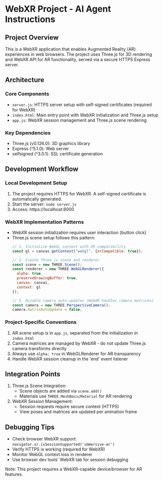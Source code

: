 # WebXR Project - AI Agent Instructions

## Project Overview
This is a WebXR application that enables Augmented Reality (AR) experiences in web browsers. The project uses Three.js for 3D rendering and WebXR API for AR functionality, served via a secure HTTPS Express server.

## Architecture

### Core Components
- `server.js`: HTTPS server setup with self-signed certificates (required for WebXR)
- `index.html`: Main entry point with WebXR initialization and Three.js setup
- `app.js`: WebXR session management and Three.js scene rendering

### Key Dependencies
- Three.js (v0.126.0): 3D graphics library
- Express (^5.1.0): Web server
- selfsigned (^3.0.1): SSL certificate generation

## Development Workflow

### Local Development Setup
1. The project requires HTTPS for WebXR. A self-signed certificate is automatically generated.
2. Start the server: `node server.js`
3. Access: https://localhost:8000

### WebXR Implementation Patterns
- WebXR session initialization requires user interaction (button click)
- Three.js scene setup follows this pattern:
  ```javascript
  // 1. Initialize WebGL context with XR compatibility
  const gl = canvas.getContext("webgl", {xrCompatible: true});
  
  // 2. Create Three.js scene and renderer
  const scene = new THREE.Scene();
  const renderer = new THREE.WebGLRenderer({
    alpha: true,
    preserveDrawingBuffer: true,
    canvas: canvas,
    context: gl
  });
  
  // 3. Disable camera auto-updates (WebXR handles camera matrices)
  const camera = new THREE.PerspectiveCamera();
  camera.matrixAutoUpdate = false;
  ```

### Project-Specific Conventions
1. AR scene setup is in `app.js`, separated from the initialization in `index.html`
2. Camera matrices are managed by WebXR - do not update Three.js camera transforms directly
3. Always use `alpha: true` in WebGLRenderer for AR transparency
4. Handle WebXR session cleanup in the 'end' event listener

## Integration Points
1. Three.js Scene Integration:
   - Scene objects are added via `scene.add()`
   - Materials use `THREE.MeshBasicMaterial` for AR rendering
2. WebXR Session Management:
   - Session requests require secure context (HTTPS)
   - View poses and matrices are updated per animation frame

## Debugging Tips
- Check browser WebXR support: `navigator.xr.isSessionSupported('immersive-ar')`
- Verify HTTPS is working (required for WebXR)
- Monitor WebGL context loss in renderer
- Use browser dev tools' WebXR tab for session debugging

Note: This project requires a WebXR-capable device/browser for AR features.